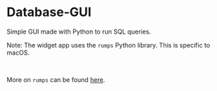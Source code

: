 # Database-GUI
Simple GUI made with Python to run SQL queries.

Note:
The widget app uses the `rumps` Python library.
This is specific to macOS.

<br>

More on `rumps` can be found [here](https://rumps.readthedocs.io/en/latest/).